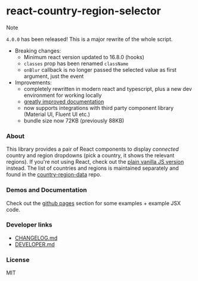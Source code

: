 # react-country-region-selector

> [!NOTE]
> `4.0.0` has been released! This is a major rewrite of the whole script.
>
> - Breaking changes:
>   - Minimum react version updated to 16.8.0 (hooks)
>   - `classes` prop has been renamed `className`
>   - `onBlur` callback is no longer passed the selected value as first argument, just the event
> - Improvements:
>   - completely rewritten in modern react and typescript, plus a new dev environment for working locally
>   - [greatly improved documentation](https://country-regions.github.io/react-country-region-selector/)
>   - now supports integrations with third party component library (Material UI, Fluent UI etc.)
>   - bundle size now 72KB (previously 88KB)

### About

This library provides a pair of React components to display _connected_ country and region dropdowns (pick a country, it shows the relevant regions). If you're not using React, check out the [plain vanilla JS version](https://github.com/country-regions/country-region-selector) instead. The list of countries and regions is maintained separately and found in the [country-region-data](https://github.com/country-regions/country-region-data) repo.

### Demos and Documentation

Check out the [github pages](http://country-regions.github.io/react-country-region-selector/) section for some examples + example
JSX code.

### Developer links

- [CHANGELOG.md](./CHANGELOG.md)
- [DEVELOPER.md](./DEVELOPER.md)

<a name="license"></a>

### License

MIT
